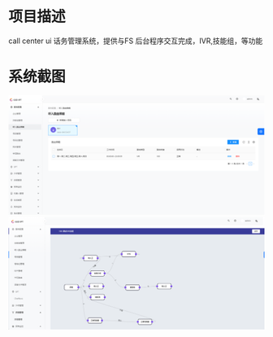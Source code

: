 # 项目描述
call center ui 话务管理系统，提供与FS 后台程序交互完成，IVR,技能组，等功能

# 系统截图
![image](https://github.com/shaoxx666/call-center-ui/blob/main/1.png)
![image](https://github.com/shaoxx666/call-center-ui/blob/main/2.png)
